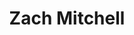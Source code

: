 ---
avatar: /images/people/zach-mitchell.jpg
avatar_small: /images/people/zach-mitchell_small.jpg
bio: Engineering at Flox
homepage: https://github.com/zmitchell
instagram: null
linkedin: https://www.linkedin.com/in/zmitchell22/
title: Zach Mitchell
twitter: null
type: guest
username: zach-mitchell
youtube: null
---
